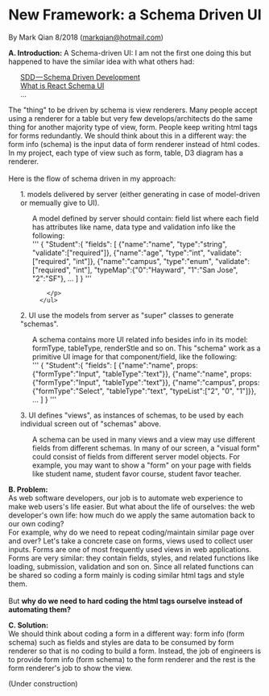 New Framework: a Schema Driven UI
=================================

By Mark Qian 8/2018 (markqian@hotmail.com)

<b>A. Introduction:</b> 
A Schema-driven UI: I am not the first one doing this but happened to have the similar idea with what others had:<br/>
<ul>
  <a href="https://medium.com/@hintology/sdd-schema-driven-development-f1d232d73ea6" target=_blank>SDD — Schema Driven Development</a><br/>
  <a href="https://www.npmjs.com/package/react-schema-u" target=_blank>What is React Schema UI</a><br/>
  ...
</ul>
The "thing" to be driven by schema is view renderers. Many people accept using a renderer for a table but very few develops/architects do the same thing for another majority type of view, form.  People keep writing html tags for forms redundantly. We should think about this in a different way: the form info (schema) is the input data of form renderer instead of html codes. In my project, each type of view such as form, table, D3 diagram has a renderer.
<br/></br/>
Here is the flow of schema driven in my approach:<br/>
<ul>
  <div>1. models delivered by server (either generating in case of model-driven or memually give to UI).<br/>
      <ul>
        <p> A model defined by server should contain: field list where each field has attributes like name, data type and validation info like the following:<br/>
'''
          {
            "Student":{
              "fields": [
                {"name":"name", "type":"string", "validate":["required"]},
                {"name":"age", "type":"int", "validate":["required", "int"]},
                {"name":"campus", "type":"enum", "validate":["required", "int"], "typeMap":{"0":"Hayward", "1":"San Jose", "2":"SF"},
                  ...
              ]  
            }
'''
        
        </p>
      </ul>
  </div>
  <div>2. UI use the models from server as "super" classes to generate "schemas".
    <ul>
        <p> A schema contains more UI related info besides info in its model: formType, tableType, renderStle and so on. This "schema" work as a primitive UI image for that component/field, like the following:<br/>
'''
          {
            "Student":{
              "fields": [
                {"name":"name", props:{"formType":"Input", "tableType":"text"}},
                {"name":"name", props:{"formType":"Input", "tableType":"text"}},
                {"name":"campus", props:{"formType":"Select", "tableType":"text", "typeList":["2", "0", "1"]}},
                  ...
              ]  
            }
'''
      </p>
      </ul>
  </div>
  <div>3. UI defines "views", as instances of schemas, to be used by each individual screen out of "schemas" above.
    <ul>
        <p> A schema can be used in many views and a view may use different fields from different schemas. In many of our screen, a "visual form" could consist of fields from different server model  objects. For example, you may want to show a "form" on your page with fields like student name, student favor course, student favor teacher.  </p>
      </ul>
  </div>
</ul>

<b>B. Problem:</b><br/>
As web software developers, our job is to automate web experience to make web users's life easier. But what about the life of ourselves: the web developer's own life: how much do we apply the same automation back to our own coding?<br/> 
For example, why do we need to repeat coding/maintain similar page over and over? Let's take a concrete case on forms, views used to collect user inputs. Forms are one of most frequently used views in web applications. Forms are very similar: they contain fields, styles, and related functions like loading, submission, validation and son on. Since all related functions can be shared so coding a form mainly is coding similar html tags and style them.<br/><br/>
But <b>why do we need to hard coding the html tags ourselve instead of automating them?</b> 

<b>C. Solution:</b><br/>
We should think about coding a form in a different way: form info (form schema) such as fields and styles are data to be consumed by form renderer so that is no coding to build a form. Instead, the job of engineers is to provide form info (form schema) to the form renderer and the rest is the form renderer's job to show the view.    


(Under construction)
